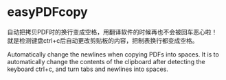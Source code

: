 # easyPDFcopy
自动把拷贝PDF时的换行变成空格，用翻译软件的时候再也不会被回车恶心啦！
就是检测键盘ctrl+c后自动更改剪贴板的内容，把制表换行都变成空格。

Automatically change the newlines when copying PDFs into spaces. 
It is to automatically change the contents of the clipboard after detecting the keyboard ctrl+c, and turn tabs and newlines into spaces.
